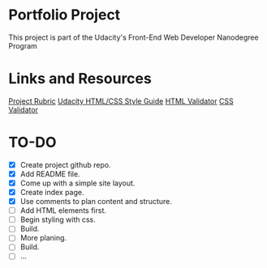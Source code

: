 # Portfolio Project
This project is part of the Udacity's Front-End Web Developer Nanodegree Program

# Links and Resources

[Project Rubric](https://review.udacity.com/#!/rubrics/45/view)
[Udacity HTML/CSS Style Guide](http://udacity.github.io/frontend-nanodegree-styleguide/)
[HTML Validator](http://validator.w3.org/#validate_by_input)
[CSS Validator](https://jigsaw.w3.org/css-validator/#validate_by_input)

# TO-DO
- [x] Create project github repo.
- [x] Add README file.
- [x] Come up with a simple site layout.
- [x] Create index page.
- [x] Use comments to plan content and structure.
- [ ] Add HTML elements first.
- [ ] Begin styling with css.
- [ ] Build.
- [ ] More planing.
- [ ] Build.
- [ ] ...
